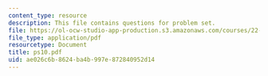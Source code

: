 ```yaml
---
content_type: resource
description: This file contains questions for problem set.
file: https://ol-ocw-studio-app-production.s3.amazonaws.com/courses/22-38-probability-and-its-applications-to-reliability-quality-control-and-risk-assessment-fall-2005/ae026c6b8624ba4b997e872840952d14_ps10.pdf
file_type: application/pdf
resourcetype: Document
title: ps10.pdf
uid: ae026c6b-8624-ba4b-997e-872840952d14
---
```

